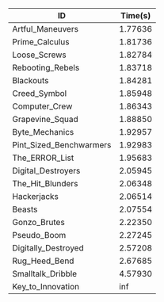 |ID|Time(s)|
|-|-|
|Artful_Maneuvers|1.77636|
|Prime_Calculus|1.81736|
|Loose_Screws|1.82784|
|Rebooting_Rebels|1.83718|
|Blackouts|1.84281|
|Creed_Symbol|1.85948|
|Computer_Crew|1.86343|
|Grapevine_Squad|1.88850|
|Byte_Mechanics|1.92957|
|Pint_Sized_Benchwarmers|1.92983|
|The_ERROR_List|1.95683|
|Digital_Destroyers|2.05945|
|The_Hit_Blunders|2.06348|
|Hackerjacks|2.06514|
|Beasts|2.07554|
|Gonzo_Brutes|2.22350|
|Pseudo_Boom|2.27245|
|Digitally_Destroyed|2.57208|
|Rug_Heed_Bend|2.67685|
|Smalltalk_Dribble|4.57930|
|Key_to_Innovation|inf|
